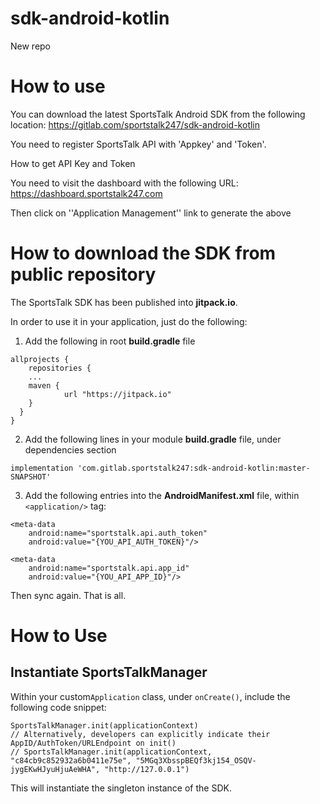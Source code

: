 # sdk-android-kotlin

New repo

# How to use

 You can download the latest SportsTalk Android SDK from the following location:
 https://gitlab.com/sportstalk247/sdk-android-kotlin

 You need to register SportsTalk API with 'Appkey' and 'Token'.


 How to get API Key and Token

 You need to visit the dashboard with the following URL:
 https://dashboard.sportstalk247.com

 Then click on ''Application Management'' link to generate the above

 # How to download the SDK from public repository

 The SportsTalk SDK has been published into **jitpack.io**.

 In order to use it in your application, just do the following:

 1. Add the following in root  **build.gradle** file
 ```
 allprojects {
     repositories {
     ...
     maven {
             url "https://jitpack.io"
     }
   }
 }
 ```

 2. Add the following lines in your module **build.gradle** file, under dependencies section

 ```
 implementation 'com.gitlab.sportstalk247:sdk-android-kotlin:master-SNAPSHOT'
 ```

 3. Add the following entries into the **AndroidManifest.xml** file, within `<application/>` tag:

 ```
 <meta-data
     android:name="sportstalk.api.auth_token"
     android:value="{YOU_API_AUTH_TOKEN}"/>

 <meta-data
     android:name="sportstalk.api.app_id"
     android:value="{YOU_API_APP_ID}"/>
 ```

 Then sync again. That is all.
 
 # How to Use
 ## Instantiate SportsTalkManager
 Within your  custom`Application` class, under `onCreate()`, include the following code snippet:
 ```
 SportsTalkManager.init(applicationContext)
 // Alternatively, developers can explicitly indicate their AppID/AuthToken/URLEndpoint on init()
 // SportsTalkManager.init(applicationContext, "c84cb9c852932a6b0411e75e", "5MGq3XbsspBEQf3kj154_OSQV-jygEKwHJyuHjuAeWHA", "http://127.0.0.1")

 ```
 This will instantiate the singleton instance of the SDK.